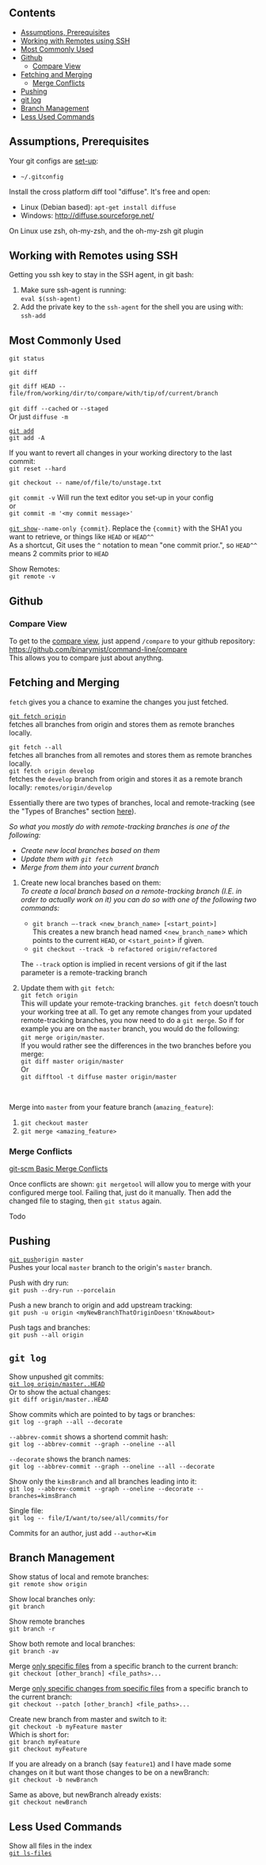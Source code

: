 ## Contents

* [Assumptions, Prerequisites](#assumptions-prerequisites)
* [Working with Remotes using SSH](#working-with-remotes-using-ssh)
* [Most Commonly Used](#most-commonly-used)
* [Github](#github)
  * [Compare View](#compare-view)
* [Fetching and Merging](fetching-and-merging)
  * [Merge Conflicts](#merge-conflicts)
* [Pushing](#pushing)
* [git log](#git-log)
* [Branch Management](#branch-management)
* [Less Used Commands](#less-used-commands)

## Assumptions, Prerequisites

Your git configs are [set-up](https://git-scm.com/book/en/v2/Getting-Started-First-Time-Git-Setup):

* `~/.gitconfig`

Install the cross platform diff tool "diffuse". It's free and open:

* Linux (Debian based): `apt-get install diffuse`
* Windows: http://diffuse.sourceforge.net/

On Linux use zsh, oh-my-zsh, and the oh-my-zsh git plugin

## Working with Remotes using SSH

Getting you ssh key to stay in the SSH agent, in git bash:

1. Make sure ssh-agent is running:  
  `eval $(ssh-agent)`
2. Add the private key to the `ssh-agent` for the shell you are using with:  
  `ssh-add`

## Most Commonly Used

`git status`

`git diff`

`git diff HEAD -- file/from/working/dir/to/compare/with/tip/of/current/branch`

`git diff --cached` or `--staged`  
Or just `diffuse -m`

[`git add`](https://git-scm.com/docs/git-add)  
`git add -A`

If you want to revert all changes in your working directory to the last commit:  
`git reset --hard`

`git checkout -- name/of/file/to/unstage.txt`

`git commit -v` Will run the text editor you set-up in your config  
or  
`git commit -m '<my commit message>'`

[`git show`](https://git-scm.com/docs/git-show)`--name-only {commit}`. Replace the `{commit}` with the SHA1 you want to retrieve, or things like `HEAD` or `HEAD^^`  
As a shortcut, Git uses the `^` notation to mean "one commit prior.", so `HEAD^^` means 2 commits prior to `HEAD`

Show Remotes:  
`git remote -v`

## Github

### Compare View

To get to the [compare view](https://help.github.com/en/github/committing-changes-to-your-project/comparing-commits), just append `/compare` to your github repository:  
https://github.com/binarymist/command-line/compare  
This allows you to compare just about anythng.

## Fetching and Merging

`fetch` gives you a chance to examine the changes you just fetched.

[`git fetch origin`](https://git-scm.com/docs/git-fetch#_examples)  
fetches all branches from origin and stores them as remote branches locally.

`git fetch --all`  
fetches all branches from all remotes and stores them as remote branches locally.  
`git fetch origin develop`  
fetches the `develop` branch from origin and stores it as a remote branch locally: `remotes/origin/develop`

Essentially there are two types of branches, local and remote-tracking (see the "Types of Branches" section [here](https://longair.net/blog/2009/04/16/git-fetch-and-merge/)).

_So what you mostly do with remote-tracking branches is one of the following:_

* _Create new local branches based on them_
* _Update them with `git fetch`_
* _Merge from them into your current branch_

1. Create new local branches based on them:  
  _To create a local branch based on a remote-tracking branch (I.E. in order to actually work on it) you can do so with one of the following two commands:_  
   * `git branch –-track <new_branch_name> [<start_point>]`  
     This creates a new branch head named <`new_branch_name`> which points to the current `HEAD`, or <`start_point`> if given.  
   * `git checkout --track -b refactored origin/refactored`  
   
   The `--track` option is implied in recent versions of git if the last parameter is a remote-tracking branch
2. Update them with `git fetch`:  
  `git fetch origin`  
  This will update your remote-tracking branches. `git fetch` doesn’t touch your working tree at all. To get any remote changes from your updated remote-tracking branches, you now need to do a `git merge`. So if for example you are on the `master` branch, you would do the following:  
  `git merge origin/master`.  
  If you would rather see the differences in the two branches before you merge:  
  `git diff master origin/master`  
  Or  
  `git difftool -t diffuse master origin/master`



&nbsp;&nbsp;

Merge into `master` from your feature branch (`amazing_feature`):

1. `git checkout master`
2. `git merge <amazing_feature>`

### Merge Conflicts

[git-scm Basic Merge Conflicts](https://git-scm.com/book/en/v2/Git-Branching-Basic-Branching-and-Merging#_basic_merge_conflicts)

Once conflicts are shown: `git mergetool` will allow you to merge with your configured merge tool. Failing that, just do it manually. Then add the changed file to staging, then `git status` again.



Todo



## Pushing

[`git push`](https://git-scm.com/docs/git-push)`origin master`  
Pushes your local `master` branch to the origin's `master` branch.

Push with dry run:  
`git push --dry-run --porcelain`

Push a new branch to origin and add upstream tracking:  
`git push -u origin <myNewBranchThatOriginDoesn'tKnowAbout>`

Push tags and branches:  
`git push --all origin`

## `git log`

Show unpushed git commits:  
[`git log origin/master..HEAD`](https://stackoverflow.com/questions/2016901/viewing-unpushed-git-commits#answer-2016954)  
Or to show the actual changes:  
`git diff origin/master..HEAD`

Show commits which are pointed to by tags or branches:  
`git log --graph --all --decorate`

`--abbrev-commit` shows a shortend commit hash:  
`git log --abbrev-commit --graph --oneline --all`

`--decorate` shows the branch names:  
`git log --abbrev-commit --graph --oneline --all --decorate`

Show only the `kimsBranch` and all branches leading into it:  
`git log --abbrev-commit --graph --oneline --decorate --branches=kimsBranch`

Single file:  
`git log -- file/I/want/to/see/all/commits/for`

Commits for an author, just add `--author=Kim`

## Branch Management

Show status of local and remote branches:  
`git remote show origin`

Show local branches only:  
`git branch`

Show remote branches  
`git branch -r`

Show both remote and local branches:  
`git branch -av`

Merge [only specific files](http://jasonrudolph.com/blog/2009/02/25/git-tip-how-to-merge-specific-files-from-another-branch/) from a specific branch to the current branch:  
`git checkout [other_branch] <file_paths>...`

Merge [only specific changes from specific files](https://stackoverflow.com/questions/18115411/how-to-merge-specific-files-from-git-branches) from a specific branch to the current branch:  
`git checkout --patch [other_branch] <file_paths>...`

Create new branch from master and switch to it:  
`git checkout -b myFeature master`  
Which is short for:  
`git branch myFeature`  
`git checkout myFeature`

If you are already on a branch (say `feature1`) and I have made some changes on it but want those changes to be on a newBranch:  
`git checkout -b newBranch`

Same as above, but newBranch already exists:  
`git checkout newBranch`

## Less Used Commands

Show all files in the index  
[`git ls-files`](https://git-scm.com/docs/git-ls-files)







